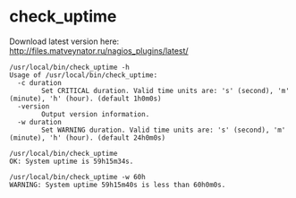 # check_uptime

Download latest version here: http://files.matveynator.ru/nagios_plugins/latest/

```
/usr/local/bin/check_uptime -h
Usage of /usr/local/bin/check_uptime:
  -c duration
    	Set CRITICAL duration. Valid time units are: 's' (second), 'm' (minute), 'h' (hour). (default 1h0m0s)
  -version
    	Output version information.
  -w duration
    	Set WARNING duration. Valid time units are: 's' (second), 'm' (minute), 'h' (hour). (default 24h0m0s)
```

```
/usr/local/bin/check_uptime 
OK: System uptime is 59h15m34s.
```


```
/usr/local/bin/check_uptime -w 60h
WARNING: System uptime 59h15m40s is less than 60h0m0s.
```
